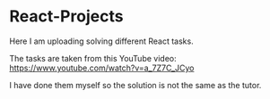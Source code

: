 # React-Projects

Here I am uploading solving different React tasks. 

The tasks are taken from this YouTube video:
https://www.youtube.com/watch?v=a_7Z7C_JCyo

I have done them myself so the solution is not the same as the tutor.
